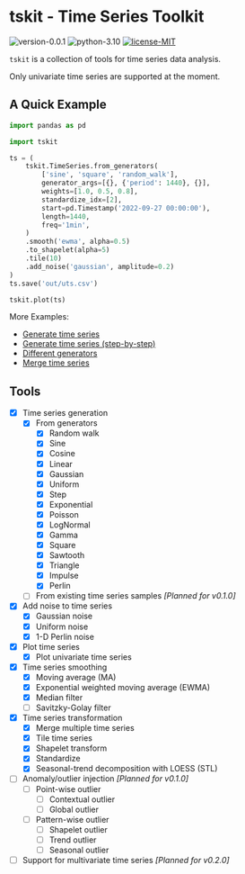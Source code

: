 # tskit - Time Series Toolkit

![version-0.0.1](https://img.shields.io/badge/version-0.0.1-blue)
![python-3.10](https://img.shields.io/badge/python-3.10-blue?logo=python&logoColor=white)
[![license-MIT](https://img.shields.io/badge/license-MIT-green)](https://github.com/alumik/time-series-toolkit/blob/main/LICENSE)

`tskit` is a collection of tools for time series data analysis.

Only univariate time series are supported at the moment.

## A Quick Example

```python
import pandas as pd

import tskit

ts = (
    tskit.TimeSeries.from_generators(
        ['sine', 'square', 'random_walk'],
        generator_args=[{}, {'period': 1440}, {}],
        weights=[1.0, 0.5, 0.8],
        standardize_idx=[2],
        start=pd.Timestamp('2022-09-27 00:00:00'),
        length=1440,
        freq='1min',
    )
    .smooth('ewma', alpha=0.5)
    .to_shapelet(alpha=5)
    .tile(10)
    .add_noise('gaussian', amplitude=0.2)
)
ts.save('out/uts.csv')

tskit.plot(ts)
```

More Examples:

- [Generate time series](https://github.com/alumik/time-series-toolkit/blob/master/notebooks/generate_time_series.ipynb)
- [Generate time series (step-by-step)](https://github.com/alumik/time-series-toolkit/blob/master/notebooks/generate_time_series_step_by_step.ipynb)
- [Different generators](https://github.com/alumik/time-series-toolkit/blob/master/notebooks/different_generators.ipynb)
- [Merge time series](https://github.com/alumik/time-series-toolkit/blob/master/notebooks/merge_time_series.ipynb)

## Tools

- [x] Time series generation
    - [x] From generators
        - [x] Random walk
        - [x] Sine
        - [x] Cosine
        - [x] Linear
        - [x] Gaussian
        - [x] Uniform
        - [x] Step
        - [x] Exponential
        - [x] Poisson
        - [x] LogNormal
        - [x] Gamma
        - [x] Square
        - [x] Sawtooth
        - [x] Triangle
        - [x] Impulse
        - [x] Perlin
    - [ ] From existing time series samples *[Planned for v0.1.0]*
- [x] Add noise to time series
    - [x] Gaussian noise
    - [x] Uniform noise
    - [x] 1-D Perlin noise
- [x] Plot time series
    - [x] Plot univariate time series
- [x] Time series smoothing
    - [x] Moving average (MA)
    - [x] Exponential weighted moving average (EWMA)
    - [x] Median filter
    - [ ] Savitzky-Golay filter
- [x] Time series transformation
    - [x] Merge multiple time series
    - [x] Tile time series
    - [x] Shapelet transform
    - [x] Standardize
    - [x] Seasonal-trend decomposition with LOESS (STL)
- [ ] Anomaly/outlier injection *[Planned for v0.1.0]*
    - [ ] Point-wise outlier
        - [ ] Contextual outlier
        - [ ] Global outlier
    - [ ] Pattern-wise outlier
        - [ ] Shapelet outlier
        - [ ] Trend outlier
        - [ ] Seasonal outlier
- [ ] Support for multivariate time series *[Planned for v0.2.0]*
